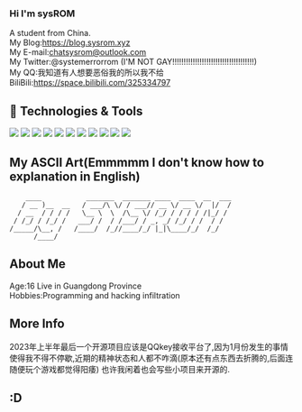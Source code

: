 ### Hi I'm sysROM
A student from China.<br>
My Blog:https://blog.sysrom.xyz <br>
My E-mail:chatsysrom@outlook.com<br>
My Twitter:@systemerrorrom (I'M NOT GAY!!!!!!!!!!!!!!!!!!!!!!!!!!!!!!!!!!!!)<br>
My QQ:我知道有人想要恶俗我的所以我不给<br>
BiliBili:https://space.bilibili.com/325334797 <br>
## 🔧 Technologies & Tools
![](https://img.shields.io/badge/OS-Windows10-informational?style=flat&logo=Windows&logoColor=white&color=00FFFF)
![](https://img.shields.io/badge/Editor-VisualStudio2019-informational?style=flat&logo=visualstudiocode&logoColor=white&color=00FFFF)
![](https://img.shields.io/badge/Editor-VisualStudio2022-informational?style=flat&logo=visualstudiocode&logoColor=white&color=00FFFF)
![](https://img.shields.io/badge/Editor-VisualStudioCode-informational?style=flat&logo=visualstudiocode&logoColor=white&color=00FFFF)
![](https://img.shields.io/badge/Editor-IntelliJ_IDEA-informational?style=flat&logo=intellij-idea&logoColor=white&color=00FFFF)
![](https://img.shields.io/badge/Code-C++-informational?style=flat&logo=C++&logoColor=white&color=00FFFF)
![](https://img.shields.io/badge/Code-WindowsDriver-informational?style=flat&logo=Driver&logoColor=white&color=00FFFF)
![](https://img.shields.io/badge/Code-CSharp-informational?style=flat&logo=CSharp&logoColor=white&color=00FFFF)
![](https://img.shields.io/badge/Code-Python-informational?style=flat&logo=python&logoColor=white&color=00FFFF)
![](https://img.shields.io/badge/Code-Java-informational?style=flat&logo=java&logoColor=white&color=00FFFF)
![](https://img.shields.io/badge/Code-Golang-informational?style=flat&logo=go&logoColor=white&color=00FFFF)
## My ASCII Art(Emmmmm I don't know how to explanation in English)
```
    ____           _______  _______ ____  ____  __  ___
   / __ )__  __   / ___/\ \/ / ___// __ \/ __ \/  |/  /
  / __  / / / /   \__ \  \  /\__ \/ /_/ / / / / /|_/ / 
 / /_/ / /_/ /   ___/ /  / /___/ / _, _/ /_/ / /  / /  
/_____/\__, /   /____/  /_//____/_/ |_|\____/_/  /_/   
      /____/                                           
```      
## About Me
Age:16   Live in Guangdong Province<br>
Hobbies:Programming and hacking infiltration<br>

## More Info
2023年上半年最后一个开源项目应该是QQkey接收平台了,因为1月份发生的事情使得我不得不停歇,近期的精神状态和人都不咋滴(原本还有点东西去折腾的,后面连随便玩个游戏都觉得阳痿)
也许我闲着也会写些小项目来开源的.
## :D
<audio src=''></audio>
